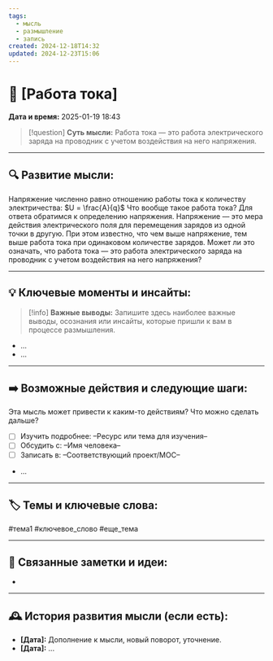 ```yaml
---
tags:
  - мысль
  - размышление
  - запись
created: 2024-12-18T14:32
updated: 2024-12-23T15:06
---
```


# 💭  [Работа тока]

**Дата и время:** 2025-01-19 18:43

> [!question] **Суть мысли:**
> Работа тока — это работа электрического заряда на проводник с учетом воздействия на него напряжения.

---

## 🔍 Развитие мысли:

Напряжение численно равно отношению работы тока к количеству электричества:
$U = \frac{A}{q}$
Что вообще такое работа тока? Для ответа обратимся к определению напряжения.
Напряжение — это мера действия электрического поля для перемещения зарядов из одной точки в другую. При этом известно, что чем выше напряжение, тем выше работа тока при одинаковом количестве зарядов. Может ли это означать, что работа тока — это работа электрического заряда на проводник с учетом воздействия на него напряжения?


---

## 💡 Ключевые моменты и инсайты:

> [!info] **Важные выводы:**
> Запишите здесь наиболее важные выводы, осознания или инсайты, которые пришли к вам в процессе размышления.

- ...
- ...

---

## ➡️ Возможные действия и следующие шаги:

Эта мысль может привести к каким-то действиям? Что можно сделать дальше?

- [ ] Изучить подробнее: –Ресурс или тема для изучения–
- [ ] Обсудить с: –Имя человека–
- [ ] Записать в: –Соответствующий проект/MOC–
- ...

---

## 🏷️ Темы и ключевые слова:

#тема1 #ключевое_слово #еще_тема

---

## 🔄 Связанные заметки и идеи:

- 

---

## 🕰️ История развития мысли (если есть):

* **[Дата]:**  Дополнение к мысли, новый поворот, уточнение.
* **[Дата]:**  ...